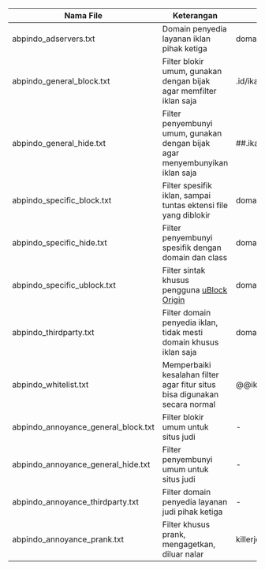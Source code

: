| Nama File | Keterangan | Contoh|
| ------------- | ------------- | ----- |
| abpindo_adservers.txt | Domain penyedia layanan iklan pihak ketiga | domainikan.id^$thirdparty |
| abpindo_general_block.txt | Filter blokir umum, gunakan dengan bijak agar memfilter iklan saja |.id/ikan/|
| abpindo_general_hide.txt | Filter penyembunyi umum, gunakan dengan bijak agar menyembunyikan iklan saja|##.ikan |
| abpindo_specific_block.txt | Filter spesifik iklan, sampai tuntas ektensi file yang diblokir | domainikan.id/ikan.jpg|
| abpindo_specific_hide.txt | Filter penyembunyi spesifik dengan domain dan class | domainikan##.ikan |
| abpindo_specific_ublock.txt | Filter sintak khusus pengguna [uBlock Origin](https://github.com/https://github.com/gorhill/uBlock/wiki/Static-filter-syntax) | domainikan##+js(defuser.js) |
| abpindo_thirdparty.txt | Filter domain penyedia iklan, tidak mesti domain khusus iklan saja | domaingambar.id^$thirdparty |
| abpindo_whitelist.txt | Memperbaiki kesalahan filter agar fitur situs bisa digunakan secara normal | @@ikanlele.jpg |
| abpindo_annoyance_general_block.txt | Filter blokir umum untuk situs judi | - |
| abpindo_annoyance_general_hide.txt | Filter penyembunyi umum untuk situs judi | - |
| abpindo_annoyance_thirdparty.txt | Filter domain penyedia layanan judi pihak ketiga | - |
| abpindo_annoyance_prank.txt |Filter khusus prank, mengagetkan, diluar nalar | killerjo |

